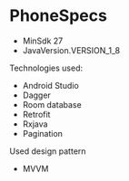 # PhoneSpecs
 * MinSdk 27
 * JavaVersion.VERSION_1_8
 
 Technologies used:
* Android Studio
* Dagger
* Room database
* Retrofit
* Rxjava
* Pagination

Used design pattern
* MVVM

 
